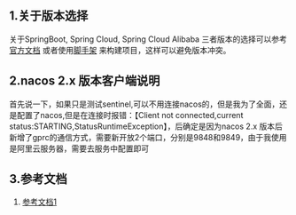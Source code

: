 ## 1.关于版本选择
关于SpringBoot, Spring Cloud, Spring Cloud Alibaba 三者版本的选择可以参考[官方文档](https://github.com/alibaba/spring-cloud-alibaba/wiki/%E7%89%88%E6%9C%AC%E8%AF%B4%E6%98%8E) 或者使用[脚手架](https://start.aliyun.com/) 来构建项目，这样可以避免版本冲突。

## 2.nacos 2.x 版本客户端说明
首先说一下，如果只是测试sentinel,可以不用连接nacos的，但是我为了全面，还是配置了nacos,但是在连接时报错：【Client not connected,current status:STARTING,StatusRuntimeException】，后确定是因为nacos 2.x 版本后新增了gprc的通信方式，需要新开放2个端口，分别是9848和9849，由于我使用是阿里云服务器，需要去服务中配置即可

## 3.参考文档
1. [参考文档1](https://developer.aliyun.com/article/878296)